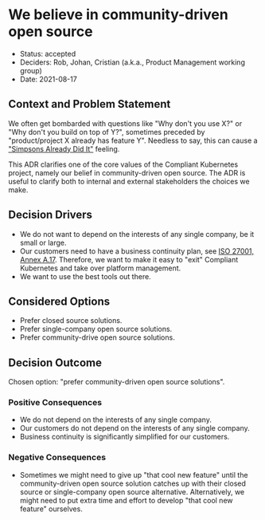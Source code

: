 # We believe in community-driven open source

* Status: accepted
* Deciders: Rob, Johan, Cristian (a.k.a., Product Management working group)
* Date: 2021-08-17

## Context and Problem Statement

We often get bombarded with questions like "Why don't you use X?" or "Why don't you build on top of Y?", sometimes preceded by "product/project X already has feature Y". Needless to say, this can cause a ["Simpsons Already Did It"](https://en.wikipedia.org/wiki/Simpsons_Already_Did_It) feeling.

This ADR clarifies one of the core values of the Compliant Kubernetes project, namely our belief in community-driven open source. The ADR is useful to clarify both to internal and external stakeholders the choices we make.

## Decision Drivers

* We do not want to depend on the interests of any single company, be it small or large.
* Our customers need to have a business continuity plan, see [ISO 27001, Annex A.17](https://www.isms.online/iso-27001/annex-a-17-information-security-aspects-of-business-continuity-management/). Therefore, we want to make it easy to "exit" Compliant Kubernetes and take over platform management.
* We want to use the best tools out there.

## Considered Options

* Prefer closed source solutions.
* Prefer single-company open source solutions.
* Prefer community-drive open source solutions.

## Decision Outcome

Chosen option: "prefer community-driven open source solutions".

### Positive Consequences

* We do not depend on the interests of any single company.
* Our customers do not depend on the interests of any single company.
* Business continuity is significantly simplified for our customers.

### Negative Consequences

* Sometimes we might need to give up "that cool new feature" until the community-driven open source solution catches up with their closed source or single-company open source alternative. Alternatively, we might need to put extra time and effort to develop "that cool new feature" ourselves.
